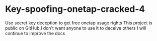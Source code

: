 # Key-spoofing-onetap-cracked-4
Use secret key deception to get free onetap usage rights
This project is public on GitHub,I don't want anyone to use it to deceive others
I will continue to improve the docs
